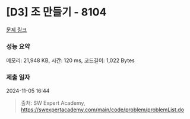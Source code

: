 # [D3] 조 만들기 - 8104 

[문제 링크](https://swexpertacademy.com/main/code/problem/problemDetail.do?contestProbId=AWwXCn2KQjEDFATu) 

### 성능 요약

메모리: 21,948 KB, 시간: 120 ms, 코드길이: 1,022 Bytes

### 제출 일자

2024-11-05 16:44



> 출처: SW Expert Academy, https://swexpertacademy.com/main/code/problem/problemList.do